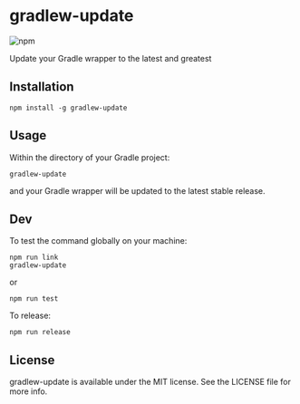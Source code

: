 # gradlew-update

![npm](https://img.shields.io/npm/v/gradlew-update)

Update your Gradle wrapper to the latest and greatest

## Installation
```
npm install -g gradlew-update
```

## Usage
Within the directory of your Gradle project:
```
gradlew-update
```
and your Gradle wrapper will be updated to the latest stable release.

## Dev
To test the command globally on your machine:
```
npm run link
gradlew-update
```
or
```
npm run test
```

To release:
```
npm run release
```

## License

gradlew-update is available under the MIT license. See the LICENSE file for more info.
